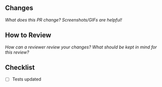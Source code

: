 ## Changes

_What does this PR change? Screenshots/GIFs are helpful!_

## How to Review

_How can a reviewer review your changes? What should be kept in mind for this review?_

## Checklist

- [ ] Tests updated
